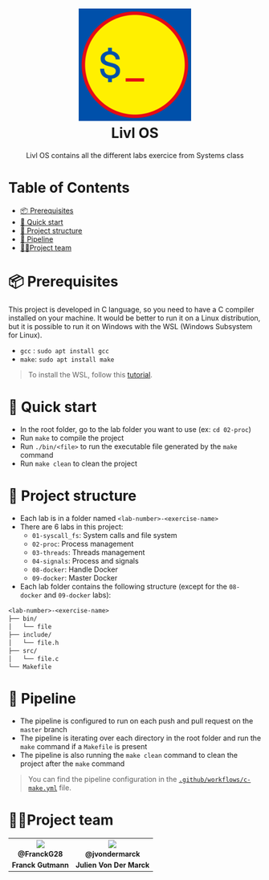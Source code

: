 <h1 align="center"><img src="./img/livl_shell_logo.png" width="224px"/><br/>
  Livl OS
</h1>  
<p align="center">Livl OS contains all the different labs exercice from Systems class</p>  

# Table of Contents
- [📦 Prerequisites](#-prerequisites)
- [🚀 Quick start](#-quick-start)
- [📁 Project structure](#-project-structure)
- [🔧 Pipeline](#-pipeline)
- [🧍🏽Project team](#-project-team)

# **📦 Prerequisites**
This project is developed in C language, so you need to have a C compiler installed on your machine. It would be better to run it on a Linux distribution, but it is possible to run it on Windows with the WSL (Windows Subsystem for Linux).

- `gcc` : `sudo apt install gcc`
- `make`: `sudo apt install make`

> To install the WSL, follow this [tutorial](https://docs.microsoft.com/en-us/windows/wsl/install-win10).

# 🚀 Quick start
- In the root folder, go to the lab folder you want to use (ex: `cd 02-proc`)
- Run `make` to compile the project
- Run `./bin/<file>` to run the executable file generated by the `make` command
- Run `make clean` to clean the project


# **📁 Project structure**

- Each lab is in a folder named `<lab-number>-<exercise-name>`
- There are 6 labs in this project:
  - `01-syscall_fs`: System calls and file system
  - `02-proc`: Process management
  - `03-threads`: Threads management
  - `04-signals`: Process and signals
  - `08-docker`: Handle Docker
  - `09-docker`: Master Docker 
- Each lab folder contains the following structure (except for the `08-docker` and `09-docker` labs):

```
<lab-number>-<exercise-name>
├── bin/
│   └── file
├── include/
│   └── file.h
├── src/
│   └── file.c
└── Makefile
```

# **🔧 Pipeline**

- The pipeline is configured to run on each push and pull request on the `master` branch
- The pipeline is iterating over each directory in the root folder and run the `make` command if a `Makefile` is present
- The pipeline is also running the `make clean` command to clean the project after the `make` command

> You can find the pipeline configuration in the [`.github/workflows/c-make.yml`](.github/workflows/c-make.yml) file.

# **🧍🏽Project team**

<table align="center">
    <tr>
        <th><img src="https://avatars.githubusercontent.com/u/19238963?v=4?v=4?size=115" width="115"><br><strong>@FranckG28</strong></th>
        <th><img src="https://avatars.githubusercontent.com/u/62793491?v=4?size=115" width="115"><br><strong>@jvondermarck</strong></th>
    </tr>
    <tr align="center">
        <td><b>Franck Gutmann</b></td>
        <td><b>Julien Von Der Marck</b></td>
    </tr>
</table>